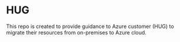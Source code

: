 # HUG


This repo is created to provide guidance to Azure customer (HUG) to migrate their resources from on-premises to Azure cloud.


